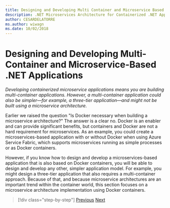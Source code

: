 ```yaml
---
title: Designing and Developing Multi Container and Microservice Based .NET Applications
description: .NET Microservices Architecture for Containerized .NET Applications | Understand the external architecture for Designing and Developing Multi Container and Microservice Based .NET Applications.
author: CESARDELATORRE
ms.author: wiwagn
ms.date: 10/02/2018
---
```

# Designing and Developing Multi-Container and Microservice-Based .NET Applications

*Developing containerized microservice applications means you are building multi-container applications. However, a multi-container application could also be simpler—for example, a three-tier application—and might not be built using a microservice architecture.*

Earlier we raised the question "Is Docker necessary when building a microservice architecture?" The answer is a clear no. Docker is an enabler and can provide significant benefits, but containers and Docker are not a hard requirement for microservices. As an example, you could create a microservices-based application with or without Docker when using Azure Service Fabric, which supports microservices running as simple processes or as Docker containers.

However, if you know how to design and develop a microservices-based application that is also based on Docker containers, you will be able to design and develop any other, simpler application model. For example, you might design a three-tier application that also requires a multi-container approach. Because of that, and because microservice architectures are an important trend within the container world, this section focuses on a microservice architecture implementation using Docker containers.

>[!div class="step-by-step"]
[Previous](../docker-application-development-process/docker-app-development-workflow.md)
[Next](microservice-application-design.md)
